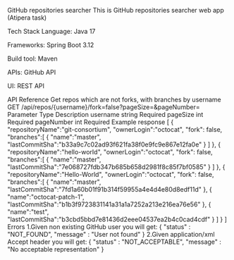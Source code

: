 
GitHub repositories searcher
This is GitHub repositories searcher web app (Atipera task)

Tech Stack
Language: Java 17

Frameworks: Spring Boot 3.12

Build tool: Maven

APIs: GitHub API

UI: REST API

API Reference
Get repos which are not forks, with branches by username
  GET /api/repos/{username}/fork=false?pageSize=&pageNumber=
Parameter	Type	Description
username	string	Required
pageSize	int	Required
pageNumber	int	Required
Example response
[
    {
        "repositoryName":"git-consortium",
        "ownerLogin":"octocat",
        "fork": false,
        "branches":[
            {
                "name":"master",
                "lastCommitSha":"b33a9c7c02ad93f621fa38f0e9fc9e867e12fa0e"
            }
        ]
    },
    {
        "repositoryName":"hello-worId",
        "ownerLogin":"octocat",
        "fork": false,
        "branches":[
            {
                "name":"master",
                "lastCommitSha":"7e068727fdb347b685b658d2981f8c85f7bf0585"
            }
        ]
    },
    {
        "repositoryName":"Hello-World",
        "ownerLogin":"octocat",
        "fork": false,
        "branches":[
            {
                "name":"master",
                "lastCommitSha":"7fd1a60b01f91b314f59955a4e4d4e80d8edf11d"
            },
            {
                "name":"octocat-patch-1",
                "lastCommitSha":"b1b3f9723831141a31a1a7252a213e216ea76e56"
            },
            {
                "name":"test",
                "lastCommitSha":"b3cbd5bbd7e81436d2eee04537ea2b4c0cad4cdf"
            }
        ]
    }
]
Errors
1.Given non existing GitHub user you will get:
{
  "status" : "NOT_FOUND",
  "message" : "User not found"
}
2.Given application/xml Accept header you will get:
{
  "status" : "NOT_ACCEPTABLE",
  "message" : "No acceptable representation"
}
